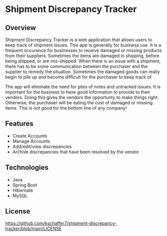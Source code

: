 # Shipment Discrepancy Tracker

## Overview
Shipment Discrepancy Tracker is a web application that allows users to keep track of shipment issues. This app is generally for business use. It is a frequent occurence for businesses to receive damaged or missing products from their suppliers. Sometimes the items are damaged in shipping, before being shipped, or are mis-shipped. When there is an issue with a shipment, there has to be some communication between the purchaser and the supplier to remedy the situation. Sometimes the damaged goods can really begin to pile up and become difficult for the purchaser to keep track of.

The app will eliminate the need for piles of notes and untracked issues. It is important for the business to have good information to provide to their vendors. Doing this gives the vendors the opportunty to make things right. Otherwise, the purchaser will be eating the cost of damaged or missing items. This is not good for the bottom line of any company!

## Features
* Create Accounts
* Manage Accounts
* Add/edit/view discrepancies
* Archive discrepancies that have been resolved by the vendor

## Technologies
* Java
* Spring Boot
* Hibernate
* MySQL

## License
https://github.com/kschaffer7/shipment-discrepancy-tracker/blob/main/LICENSE
